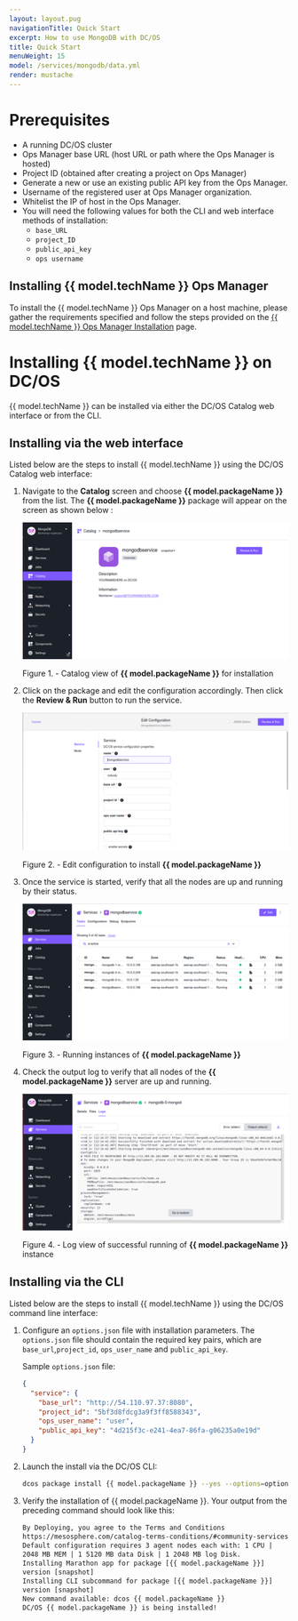 ```yaml
---
layout: layout.pug
navigationTitle: Quick Start
excerpt: How to use MongoDB with DC/OS
title: Quick Start
menuWeight: 15
model: /services/mongodb/data.yml
render: mustache
---
```


# Prerequisites

* A running DC/OS cluster
* Ops Manager base URL (host URL or path where the Ops Manager is hosted)
* Project ID (obtained after creating a project on Ops Manager)
* Generate a new or use an existing public API key from the Ops Manager.
* Username of the registered user at Ops Manager organization.
* Whitelist the IP of host in the Ops Manager.
* You will need the following values for both the CLI and web interface methods of installation:
    - `base_URL`
    - `project_ID`
    - `public_api_key`
    - `ops username`

## Installing {{ model.techName }} Ops Manager

To install the {{ model.techName }} Ops Manager on a host machine, please gather the requirements specified and follow the steps provided on the [{{ model.techName }} Ops Manager Installation](https://docs.opsmanager.mongodb.com/current/installation/) page.

# Installing {{ model.techName }} on DC/OS

{{ model.techName }} can be installed via either the DC/OS Catalog web interface or from the CLI. 

## Installing via the web interface
Listed below are the steps to install {{ model.techName }} using the DC/OS Catalog web interface:

1. Navigate to the **Catalog** screen and choose **{{ model.packageName }}** from the list. The **{{ model.packageName }}** package will appear on the screen as shown below :

    [<img src="../img/Catalog_Service_View.png" alt="Catalog Service View"/>](../img/Catalog_Service_View.png)

    Figure 1. - Catalog view of **{{ model.packageName }}** for installation

1. Click on the package and edit the configuration accordingly. Then click the **Review & Run** button to run the service.

    [<img src="../img/Config_page.png" alt="Config Page"/>](../img/Config_page.png)

    Figure 2. - Edit configuration to install  **{{ model.packageName }}**

3. Once the service is started, verify that all the nodes are up and running by their status.

    [<img src="../img/Running_Stage.png" alt="Running Stage"/>](../img/Running_Stage.png)

    Figure 3. - Running instances of **{{ model.packageName }}**

4. Check the output log to verify that all nodes of the **{{ model.packageName }}** server are up and running.

    [<img src="../img/Successful_execution.png" alt="Successful Execution"/>](../img/Successful_execution.png)

    Figure 4. - Log view of successful running of  **{{ model.packageName }}** instance

## Installing via the CLI
Listed below are the steps to install {{ model.techName }} using the DC/OS command line interface:

1. Configure an `options.json` file with installation parameters. The `options.json` file should contain the required key pairs, which are `base_url`,`project_id`, `ops_user_name` and `public_api_key`.

    Sample `options.json` file:

    ```json
    {
      "service": {
        "base_url": "http://54.110.97.37:8080",
        "project_id": "5bf3d8fdcg3a9f3ff8588343",
        "ops_user_name": "user",
        "public_api_key": "4d215f3c-e241-4ea7-86fa-g06235a0e19d"
      }
    }
    ```

1. Launch the install via the DC/OS CLI:

    ```bash
    dcos package install {{ model.packageName }} --yes --options=options.json
    ```

1. Verify the installation of {{ model.packageName }}. Your output from the preceding command should look like this:
    ```
    By Deploying, you agree to the Terms and Conditions https://mesosphere.com/catalog-terms-conditions/#community-services
    Default configuration requires 3 agent nodes each with: 1 CPU | 2048 MB MEM | 1 5120 MB data Disk | 1 2048 MB log Disk.
    Installing Marathon app for package [{{ model.packageName }}] version [snapshot]
    Installing CLI subcommand for package [{{ model.packageName }}] version [snapshot]
    New command available: dcos {{ model.packageName }}
    DC/OS {{ model.packageName }} is being installed!
    ```


